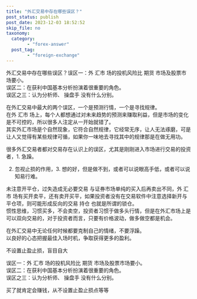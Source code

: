 ```yaml
---
title: "外汇交易中存在哪些误区？"
post_status: publish
post_date: 2023-12-03 18:52:52
skip_file: no
taxonomy:
  category:
        - "forex-answer"
  post_tag:
        - "foreign-exchange"
---
```


外汇交易中存在哪些误区？误区一：外 汇市 场的投机风险比 期货 市场及股票市场要小。  
误区二：在获利中国基本分析扮演着很重要的角色。  
误区之三：认为分析师、 操盘手 没有什么分别。

在外汇交易中最大的两个误区，一个是预测行情，一个是寻找规律。  
在外 汇市 场上，每个人都想通过对未来趋势的预测来赚取利益，但是市场的变化是不可控的，所以很多人注定从一开始就错了。  
其实外汇市场是个自然现象，它符合自然规律，它经常无序，让人无法琢磨，可是让人又觉得有某些规律可循，如果你一味地去寻找其中的规律那是在做无用功。

很多外汇交易者都对交易存在认识上的误区，尤其是刚刚进入市场进行交易的投资者，1. 急躁。

2. 忽视止损的作用，3. 想的好，但是做不到，或者可以说眼高手低，或者可以说知易行难。

未注意开平仓，过失造成无必要交易 与证券市场单纯的买入后再卖出不同，外 汇市 场有买开卖平，还有卖开买平，如果投资者没有在交易软件中注意选择新开与平仓项，则可能形成反向的交易 持仓 也就是所谓的锁仓。  
惯性思维，习惯买多，不会卖空，投资者习惯于做多头行情，但是在外汇市场上是可以双向交易的，对于投资者而言，只要有价格波动，做多做空都是机会。

在外汇交易中无论任何时候都要克制自己的情绪，不要浮躁。  
以良好的心态把握最佳入场时机，争取获得更多的盈利。

不设置止盈止损，盲目自大

误区一：外 汇市 场的投机风险比 期货 市场及股票市场要小。  
误区二：在获利中国基本分析扮演着很重要的角色。  
误区之三：认为分析师、 操盘手 没有什么分别。

买了就肯定会赚钱，从不设置止盈止损点等等
